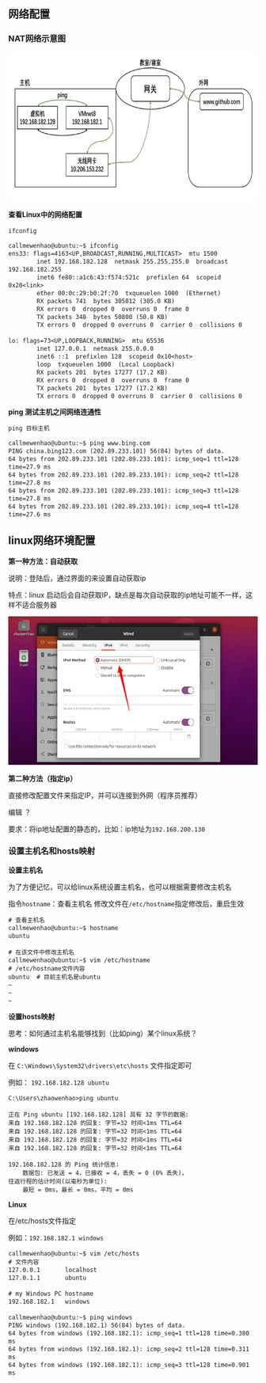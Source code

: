 ## 网络配置

### NAT网络示意图

<img src="images/网络示意.png" height=300>

**查看Linux中的网络配置**

`ifconfig`

```shell
callmewenhao@ubuntu:~$ ifconfig
ens33: flags=4163<UP,BROADCAST,RUNNING,MULTICAST>  mtu 1500
        inet 192.168.182.128  netmask 255.255.255.0  broadcast 192.168.182.255
        inet6 fe80::a1c6:43:f574:521c  prefixlen 64  scopeid 0x20<link>
        ether 00:0c:29:b0:2f:70  txqueuelen 1000  (Ethernet)
        RX packets 741  bytes 305012 (305.0 KB)
        RX errors 0  dropped 0  overruns 0  frame 0
        TX packets 348  bytes 50800 (50.8 KB)
        TX errors 0  dropped 0 overruns 0  carrier 0  collisions 0

lo: flags=73<UP,LOOPBACK,RUNNING>  mtu 65536
        inet 127.0.0.1  netmask 255.0.0.0
        inet6 ::1  prefixlen 128  scopeid 0x10<host>
        loop  txqueuelen 1000  (Local Loopback)
        RX packets 201  bytes 17277 (17.2 KB)
        RX errors 0  dropped 0  overruns 0  frame 0
        TX packets 201  bytes 17277 (17.2 KB)
        TX errors 0  dropped 0 overruns 0  carrier 0  collisions 0
```

**ping 测试主机之间网络连通性**

`ping 目标主机`

```shell
callmewenhao@ubuntu:~$ ping www.bing.com
PING china.bing123.com (202.89.233.101) 56(84) bytes of data.
64 bytes from 202.89.233.101 (202.89.233.101): icmp_seq=1 ttl=128 time=27.9 ms
64 bytes from 202.89.233.101 (202.89.233.101): icmp_seq=2 ttl=128 time=27.8 ms
64 bytes from 202.89.233.101 (202.89.233.101): icmp_seq=3 ttl=128 time=27.8 ms
64 bytes from 202.89.233.101 (202.89.233.101): icmp_seq=4 ttl=128 time=27.6 ms
```

## linux网络环境配置

**第一种方法：自动获取**

说明：登陆后，通过界面的来设置自动获取ip

特点：linux 启动后会自动获取IP，缺点是每次自动获取的ip地址可能不一样，这样不适合服务器

<img src="images/设置ip1.png" height=300>

**第二种方法（指定ip）**

直接修改配置文件来指定IP，并可以连接到外网（程序员推荐）

编辑 ？

要求：将ip地址配置的静态的，比如：ip地址为`192.168.200.130`

### 设置主机名和hosts映射

**设置主机名**

为了方便记忆，可以给linux系统设置主机名，也可以根据需要修改主机名

指令`hostname`：查看主机名
修改文件在`/etc/hostname`指定修改后，重启生效

```shell
# 查看主机名
callmewenhao@ubuntu:~$ hostname
ubuntu

# 在该文件中修改主机名
callmewenhao@ubuntu:~$ vim /etc/hostname
# /etc/hostname文件内容
ubuntu  # 目前主机名是ubuntu
~
~
~
```

**设置hosts映射**

思考：如何通过主机名能够找到（比如ping）某个linux系统？

**windows**

在 `C:\Windows\System32\drivers\etc\hosts` 文件指定即可

例如： `192.168.182.128 ubuntu`

```shell
C:\Users\zhaowenhao>ping ubuntu

正在 Ping ubuntu [192.168.182.128] 具有 32 字节的数据:
来自 192.168.182.128 的回复: 字节=32 时间<1ms TTL=64
来自 192.168.182.128 的回复: 字节=32 时间<1ms TTL=64
来自 192.168.182.128 的回复: 字节=32 时间<1ms TTL=64
来自 192.168.182.128 的回复: 字节=32 时间<1ms TTL=64

192.168.182.128 的 Ping 统计信息:
    数据包: 已发送 = 4，已接收 = 4，丢失 = 0 (0% 丢失)，
往返行程的估计时间(以毫秒为单位):
    最短 = 0ms，最长 = 0ms，平均 = 0ms
```

**Linux**

在/etc/hosts文件指定

例如：`192.168.182.1 windows`

```shell
callmewenhao@ubuntu:~$ vim /etc/hosts
# 文件内容
127.0.0.1       localhost
127.0.1.1       ubuntu

# my Windows PC hostname
192.168.182.1   windows

callmewenhao@ubuntu:~$ ping windows
PING windows (192.168.182.1) 56(84) bytes of data.
64 bytes from windows (192.168.182.1): icmp_seq=1 ttl=128 time=0.380 ms
64 bytes from windows (192.168.182.1): icmp_seq=2 ttl=128 time=0.311 ms
64 bytes from windows (192.168.182.1): icmp_seq=3 ttl=128 time=0.901 ms
```


